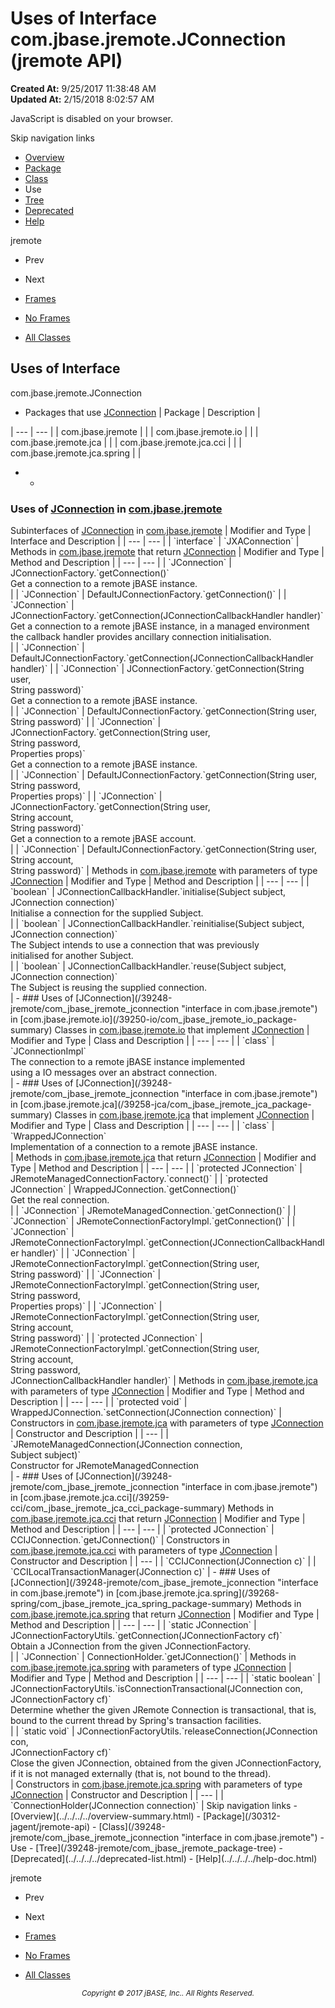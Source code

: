 # Uses of Interface com.jbase.jremote.JConnection (jremote   API)

**Created At:** 9/25/2017 11:38:48 AM  
**Updated At:** 2/15/2018 8:02:57 AM  

<script type="text/javascript"><!--
    try {
        if (location.href.indexOf('is-external=true') == -1) {
            parent.document.title="Uses of Interface com.jbase.jremote.JConnection (jremote   API)";
        }
    }
    catch(err) {
    }
//--></script><noscript><div>JavaScript is disabled on your browser.</div></noscript><!-- ========= START OF TOP NAVBAR ======= -->
<!--   -->
Skip navigation links
<!--   -->
- [Overview](../../../../overview-summary.html)
- [Package](/30312-jagent/jremote-api)
- [Class](/39248-jremote/com_jbase_jremote_jconnection "interface in com.jbase.jremote")
- Use
- [Tree](/39248-jremote/com_jbase_jremote_package-tree)
- [Deprecated](../../../../deprecated-list.html)
- [Help](../../../../help-doc.html)


jremote <br>

- Prev
- Next


- [Frames](../../../../index.html?com/jbase/jremote/class-use//39249-class-use/com_jbase_jremote_class-use_JConnection)
- [No Frames](/39249-class-use/com_jbase_jremote_class-use_JConnection)


- [All Classes](../../../../allclasses-noframe.html)


<script type="text/javascript"><!--
  allClassesLink = document.getElementById("allclasses_navbar_top");
  if(window==top) {
    allClassesLink.style.display = "block";
  }
  else {
    allClassesLink.style.display = "none";
  }
  //--></script>
<!--   -->
<!-- ========= END OF TOP NAVBAR ========= -->
## Uses of Interface
com.jbase.jremote.JConnection

- <caption><span>Packages that use <a href="/39248-jremote/com_jbase_jremote_jconnection" title="interface in com.jbase.jremote">JConnection</a></span><span class="tabEnd"> </span></caption>| Package | Description |
| --- | --- |
| com.jbase.jremote |   |
| com.jbase.jremote.io |   |
| com.jbase.jremote.jca |   |
| com.jbase.jremote.jca.cci |   |
| com.jbase.jremote.jca.spring |   |
- - <!--   -->
### Uses of [JConnection](/39248-jremote/com_jbase_jremote_jconnection "interface in com.jbase.jremote") in [com.jbase.jremote](/30312-jagent/jremote-api)


<caption><span>Subinterfaces of <a href="/39248-jremote/com_jbase_jremote_jconnection" title="interface in com.jbase.jremote">JConnection</a> in <a href="/30312-jagent/jremote-api">com.jbase.jremote</a></span><span class="tabEnd"> </span></caption>| Modifier and Type | Interface and Description |
| --- | --- |
| `interface` | `JXAConnection`  |



<caption><span>Methods in <a href="/30312-jagent/jremote-api">com.jbase.jremote</a> that return <a href="/39248-jremote/com_jbase_jremote_jconnection" title="interface in com.jbase.jremote">JConnection</a></span><span class="tabEnd"> </span></caption>| Modifier and Type | Method and Description |
| --- | --- |
| `JConnection` | JConnectionFactory.`getConnection()`<br>Get a connection to a remote jBASE instance.<br> |
| `JConnection` | DefaultJConnectionFactory.`getConnection()`  |
| `JConnection` | JConnectionFactory.`getConnection(JConnectionCallbackHandler handler)`<br>Get a connection to a remote jBASE instance, in a managed environment<br> the callback handler provides ancillary connection initialisation.<br> |
| `JConnection` | DefaultJConnectionFactory.`getConnection(JConnectionCallbackHandler handler)`  |
| `JConnection` | JConnectionFactory.`getConnection(String user,<br>             String password)`<br>Get a connection to a remote jBASE instance.<br> |
| `JConnection` | DefaultJConnectionFactory.`getConnection(String user,<br>             String password)`  |
| `JConnection` | JConnectionFactory.`getConnection(String user,<br>             String password,<br>             Properties props)`<br>Get a connection to a remote jBASE instance.<br> |
| `JConnection` | DefaultJConnectionFactory.`getConnection(String user,<br>             String password,<br>             Properties props)`  |
| `JConnection` | JConnectionFactory.`getConnection(String user,<br>             String account,<br>             String password)`<br>Get a connection to a remote jBASE account.<br> |
| `JConnection` | DefaultJConnectionFactory.`getConnection(String user,<br>             String account,<br>             String password)`  |



<caption><span>Methods in <a href="/30312-jagent/jremote-api">com.jbase.jremote</a> with parameters of type <a href="/39248-jremote/com_jbase_jremote_jconnection" title="interface in com.jbase.jremote">JConnection</a></span><span class="tabEnd"> </span></caption>| Modifier and Type | Method and Description |
| --- | --- |
| `boolean` | JConnectionCallbackHandler.`initialise(Subject subject,<br>          JConnection connection)`<br>Initialise a connection for the supplied Subject.<br> |
| `boolean` | JConnectionCallbackHandler.`reinitialise(Subject subject,<br>            JConnection connection)`<br>The Subject intends to use a connection that was previously <br> initialised for another Subject.<br> |
| `boolean` | JConnectionCallbackHandler.`reuse(Subject subject,<br>     JConnection connection)`<br>The Subject is reusing the supplied connection.<br> |
    - <!--   -->
### Uses of [JConnection](/39248-jremote/com_jbase_jremote_jconnection "interface in com.jbase.jremote") in [com.jbase.jremote.io](/39250-io/com_jbase_jremote_io_package-summary)


<caption><span>Classes in <a href="/39250-io/com_jbase_jremote_io_package-summary">com.jbase.jremote.io</a> that implement <a href="/39248-jremote/com_jbase_jremote_jconnection" title="interface in com.jbase.jremote">JConnection</a></span><span class="tabEnd"> </span></caption>| Modifier and Type | Class and Description |
| --- | --- |
| `class` | `JConnectionImpl`<br>The connection to a remote jBASE instance implemented<br> using a IO messages over an abstract connection.<br> |
    - <!--   -->
### Uses of [JConnection](/39248-jremote/com_jbase_jremote_jconnection "interface in com.jbase.jremote") in [com.jbase.jremote.jca](/39258-jca/com_jbase_jremote_jca_package-summary)


<caption><span>Classes in <a href="/39258-jca/com_jbase_jremote_jca_package-summary">com.jbase.jremote.jca</a> that implement <a href="/39248-jremote/com_jbase_jremote_jconnection" title="interface in com.jbase.jremote">JConnection</a></span><span class="tabEnd"> </span></caption>| Modifier and Type | Class and Description |
| --- | --- |
| `class` | `WrappedJConnection`<br>Implementation of a connection to a remote jBASE instance.<br> |



<caption><span>Methods in <a href="/39258-jca/com_jbase_jremote_jca_package-summary">com.jbase.jremote.jca</a> that return <a href="/39248-jremote/com_jbase_jremote_jconnection" title="interface in com.jbase.jremote">JConnection</a></span><span class="tabEnd"> </span></caption>| Modifier and Type | Method and Description |
| --- | --- |
| `protected JConnection` | JRemoteManagedConnectionFactory.`connect()`  |
| `protected JConnection` | WrappedJConnection.`getConnection()`<br>Get the real connection.<br> |
| `JConnection` | JRemoteManagedConnection.`getConnection()`  |
| `JConnection` | JRemoteConnectionFactoryImpl.`getConnection()`  |
| `JConnection` | JRemoteConnectionFactoryImpl.`getConnection(JConnectionCallbackHandler handler)`  |
| `JConnection` | JRemoteConnectionFactoryImpl.`getConnection(String user,<br>             String password)`  |
| `JConnection` | JRemoteConnectionFactoryImpl.`getConnection(String user,<br>             String password,<br>             Properties props)`  |
| `JConnection` | JRemoteConnectionFactoryImpl.`getConnection(String user,<br>             String account,<br>             String password)`  |
| `protected JConnection` | JRemoteConnectionFactoryImpl.`getConnection(String user,<br>             String account,<br>             String password,<br>             JConnectionCallbackHandler handler)`  |



<caption><span>Methods in <a href="/39258-jca/com_jbase_jremote_jca_package-summary">com.jbase.jremote.jca</a> with parameters of type <a href="/39248-jremote/com_jbase_jremote_jconnection" title="interface in com.jbase.jremote">JConnection</a></span><span class="tabEnd"> </span></caption>| Modifier and Type | Method and Description |
| --- | --- |
| `protected void` | WrappedJConnection.`setConnection(JConnection connection)`  |



<caption><span>Constructors in <a href="/39258-jca/com_jbase_jremote_jca_package-summary">com.jbase.jremote.jca</a> with parameters of type <a href="/39248-jremote/com_jbase_jremote_jconnection" title="interface in com.jbase.jremote">JConnection</a></span><span class="tabEnd"> </span></caption>| Constructor and Description |
| --- |
| `JRemoteManagedConnection(JConnection connection,<br>                        Subject subject)`<br>Constructor for JRemoteManagedConnection<br> |
    - <!--   -->
### Uses of [JConnection](/39248-jremote/com_jbase_jremote_jconnection "interface in com.jbase.jremote") in [com.jbase.jremote.jca.cci](/39259-cci/com_jbase_jremote_jca_cci_package-summary)


<caption><span>Methods in <a href="/39259-cci/com_jbase_jremote_jca_cci_package-summary">com.jbase.jremote.jca.cci</a> that return <a href="/39248-jremote/com_jbase_jremote_jconnection" title="interface in com.jbase.jremote">JConnection</a></span><span class="tabEnd"> </span></caption>| Modifier and Type | Method and Description |
| --- | --- |
| `protected JConnection` | CCIJConnection.`getJConnection()`  |



<caption><span>Constructors in <a href="/39259-cci/com_jbase_jremote_jca_cci_package-summary">com.jbase.jremote.jca.cci</a> with parameters of type <a href="/39248-jremote/com_jbase_jremote_jconnection" title="interface in com.jbase.jremote">JConnection</a></span><span class="tabEnd"> </span></caption>| Constructor and Description |
| --- |
| `CCIJConnection(JConnection c)`  |
| `CCILocalTransactionManager(JConnection c)`  |
    - <!--   -->
### Uses of [JConnection](/39248-jremote/com_jbase_jremote_jconnection "interface in com.jbase.jremote") in [com.jbase.jremote.jca.spring](/39268-spring/com_jbase_jremote_jca_spring_package-summary)


<caption><span>Methods in <a href="/39268-spring/com_jbase_jremote_jca_spring_package-summary">com.jbase.jremote.jca.spring</a> that return <a href="/39248-jremote/com_jbase_jremote_jconnection" title="interface in com.jbase.jremote">JConnection</a></span><span class="tabEnd"> </span></caption>| Modifier and Type | Method and Description |
| --- | --- |
| `static JConnection` | JConnectionFactoryUtils.`getConnection(JConnectionFactory cf)`<br>Obtain a JConnection from the given JConnectionFactory.<br> |
| `JConnection` | ConnectionHolder.`getJConnection()`  |



<caption><span>Methods in <a href="/39268-spring/com_jbase_jremote_jca_spring_package-summary">com.jbase.jremote.jca.spring</a> with parameters of type <a href="/39248-jremote/com_jbase_jremote_jconnection" title="interface in com.jbase.jremote">JConnection</a></span><span class="tabEnd"> </span></caption>| Modifier and Type | Method and Description |
| --- | --- |
| `static boolean` | JConnectionFactoryUtils.`isConnectionTransactional(JConnection con,<br>                         JConnectionFactory cf)`<br>Determine whether the given JRemote Connection is transactional, that is,<br> bound to the current thread by Spring's transaction facilities.<br> |
| `static void` | JConnectionFactoryUtils.`releaseConnection(JConnection con,<br>                 JConnectionFactory cf)`<br>Close the given JConnection, obtained from the given JConnectionFactory,<br> if it is not managed externally (that is, not bound to the thread).<br> |



<caption><span>Constructors in <a href="/39268-spring/com_jbase_jremote_jca_spring_package-summary">com.jbase.jremote.jca.spring</a> with parameters of type <a href="/39248-jremote/com_jbase_jremote_jconnection" title="interface in com.jbase.jremote">JConnection</a></span><span class="tabEnd"> </span></caption>| Constructor and Description |
| --- |
| `ConnectionHolder(JConnection connection)`  |
<!-- ======= START OF BOTTOM NAVBAR ====== -->
<!--   -->
Skip navigation links
<!--   -->
- [Overview](../../../../overview-summary.html)
- [Package](/30312-jagent/jremote-api)
- [Class](/39248-jremote/com_jbase_jremote_jconnection "interface in com.jbase.jremote")
- Use
- [Tree](/39248-jremote/com_jbase_jremote_package-tree)
- [Deprecated](../../../../deprecated-list.html)
- [Help](../../../../help-doc.html)


jremote <br>

- Prev
- Next


- [Frames](../../../../index.html?com/jbase/jremote/class-use//39249-class-use/com_jbase_jremote_class-use_JConnection)
- [No Frames](/39249-class-use/com_jbase_jremote_class-use_JConnection)


- [All Classes](../../../../allclasses-noframe.html)


<script type="text/javascript"><!--
  allClassesLink = document.getElementById("allclasses_navbar_bottom");
  if(window==top) {
    allClassesLink.style.display = "block";
  }
  else {
    allClassesLink.style.display = "none";
  }
  //--></script>
<!--   -->
<!-- ======== END OF BOTTOM NAVBAR ======= -->
<small>			<center>			<i>Copyright © 2017 jBASE, Inc.. All Rights Reserved.</i>		</center></small>
